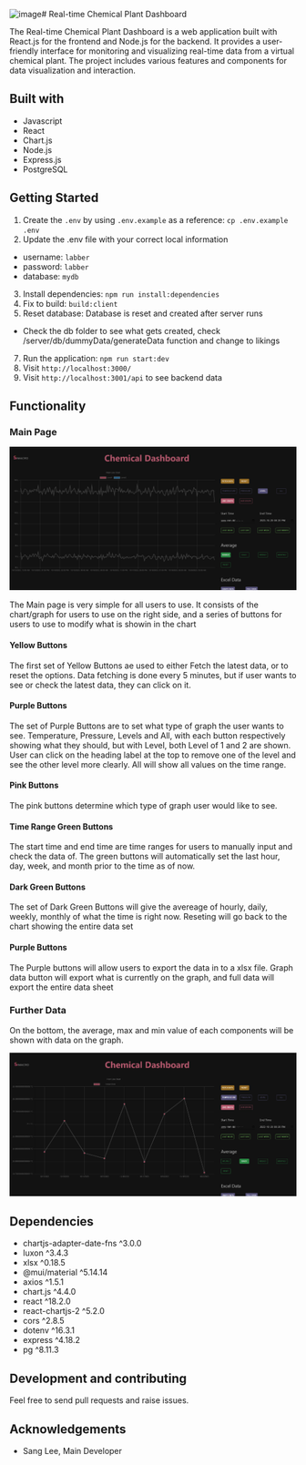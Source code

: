 ![image](https://github.com/melonaster3/chemical-plant-dashboard/assets/101602590/925dadd4-c79c-4699-9fa4-144db1ab7901)# Real-time Chemical Plant Dashboard

The Real-time Chemical Plant Dashboard is a web application built with React.js for the frontend and Node.js for the backend. It provides a user-friendly interface for monitoring and visualizing real-time data from a virtual chemical plant. The project includes various features and components for data visualization and interaction.

## Built with

- Javascript
- React
- Chart.js
- Node.js
- Express.js
- PostgreSQL

## Getting Started

1. Create the `.env` by using `.env.example` as a reference: `cp .env.example .env`
2. Update the .env file with your correct local information

- username: `labber`
- password: `labber`
- database: `mydb`

3. Install dependencies: `npm run install:dependencies`
4. Fix to build: `build:client`
5. Reset database: Database is reset and created after server runs

- Check the db folder to see what gets created, check /server/db/dummyData/generateData function and change to likings

7. Run the application: `npm run start:dev`
8. Visit `http://localhost:3000/`
9. Visit `http://localhost:3001/api` to see backend data

## Functionality

### Main Page

![MainPage](https://github.com/melonaster3/chemical-plant-dashboard/blob/new-main/client/public/simacro2.png?raw=true) 

The Main page is very simple for all users to use. It consists of the chart/graph for users to use on the right side, and a series of buttons for users to use to modify what is showin in the chart

#### Yellow Buttons

The first set of Yellow Buttons ae used to either Fetch the latest data, or to reset the options. Data fetching is done every 5 minutes, but if user wants to see or check the latest data, they can click on it.

#### Purple Buttons

The set of Purple Buttons are to set what type of graph the user wants to see. Temperature, Pressure, Levels and All, with each button respectively showing what they should, but with Level, both Level of 1 and 2 are shown. User can click on the heading label at the top to remove one of the level and see the other level more clearly. All will show all values on the time range.

#### Pink Buttons

The pink buttons determine which type of graph user would like to see.

#### Time Range Green Buttons

The start time and end time are time ranges for users to manually input and check the data of. The green buttons will automatically set the last hour, day, week, and month prior to the time as of now.

#### Dark Green Buttons

The set of Dark Green Buttons will give the avereage of hourly, daily, weekly, monthly of what the time is right now. Reseting will go back to the chart showing the entire data set

#### Purple Buttons

The Purple buttons will allow users to export the data in to a xlsx file. Graph data button will export what is currently on the graph, and full data will export the entire data sheet

### Further Data

On the bottom, the average, max and min value of each components will be shown with data on the graph.


![MainPage](https://github.com/melonaster3/chemical-plant-dashboard/blob/new-main/client/public/simacro.png?raw=true)

## Dependencies

- chartjs-adapter-date-fns ^3.0.0
- luxon ^3.4.3
- xlsx ^0.18.5
- @mui/material ^5.14.14
- axios ^1.5.1
- chart.js ^4.4.0
- react ^18.2.0
- react-chartjs-2 ^5.2.0
- cors ^2.8.5
- dotenv ^16.3.1
- express ^4.18.2
- pg ^8.11.3

## Development and contributing

Feel free to send pull requests and raise issues.

## Acknowledgements

- Sang Lee, Main Developer
